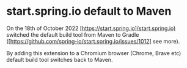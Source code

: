 # start.spring.io default to Maven

On the 18th of October 2022 [https://start.spring.io](start.spring.io) switched the default build tool from Maven to Gradle ([https://github.com/spring-io/start.spring.io/issues/1012] see more).

By adding this extension to a Chromium browser (Chrome, Brave etc) default build tool switches back to Maven.
